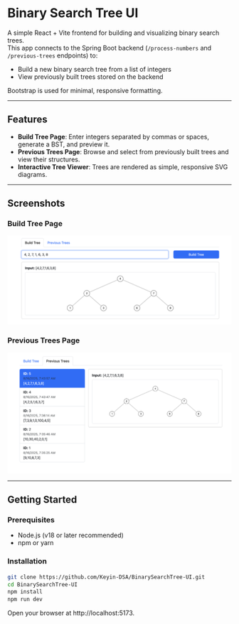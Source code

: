 # Binary Search Tree UI

A simple React + Vite frontend for building and visualizing binary search trees.  
This app connects to the Spring Boot backend (`/process-numbers` and `/previous-trees` endpoints) to:

- Build a new binary search tree from a list of integers  
- View previously built trees stored on the backend  

Bootstrap is used for minimal, responsive formatting.  

---

## Features

- **Build Tree Page**: Enter integers separated by commas or spaces, generate a BST, and preview it.  
- **Previous Trees Page**: Browse and select from previously built trees and view their structures.  
- **Interactive Tree Viewer**: Trees are rendered as simple, responsive SVG diagrams.  

---

## Screenshots

### Build Tree Page
![Build Tree Screenshot](docs/build-tree.png)

### Previous Trees Page
![Previous Trees Screenshot](docs/previous-trees.png)

---

## Getting Started

### Prerequisites
- Node.js (v18 or later recommended)  
- npm or yarn  

### Installation
```bash
git clone https://github.com/Keyin-DSA/BinarySearchTree-UI.git
cd BinarySearchTree-UI
npm install
npm run dev
```
Open your browser at http://localhost:5173.

